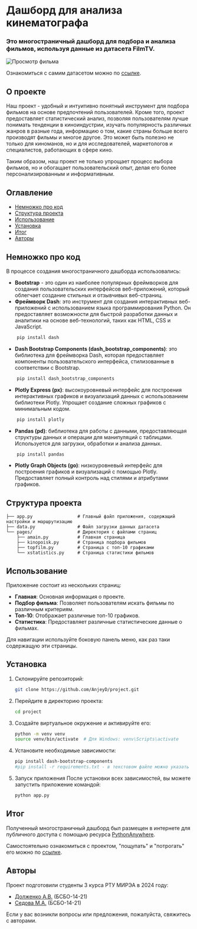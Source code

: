 # Дашборд для анализа кинематографа
### Это многостраничный дашборд для подбора и анализа фильмов, используя данные из датасета FilmTV. <!-- описание репозитория -->

![Просмотр фильма](https://mykaleidoscope.ru/x/uploads/posts/2023-12/1703421443_mykaleidoscope-ru-p-letnii-kinoteatr-na-dache-pinterest-85.jpg)

Ознакомиться с самим датасетом можно по [ссылке](https://www.kaggle.com/datasets/stefanoleone992/filmtv-movies-dataset).

## О проекте

Наш проект - удобный и интуитивно понятный инструмент для подбора фильмов на основе предпочтений пользователей. 
Кроме того, проект предоставляет статистический анализ, позволяя пользователям лучше понимать тенденции в киноиндустрии, изучать популярность различных жанров в разные года, информацию о том, какие страны больше всего производят фильмы и многое другое. Это может быть полезно не только для киноманов, но и для исследователей, маркетологов и специалистов, работающих в сфере кино.

Таким образом, наш проект не только упрощает процесс выбора фильмов, но и обогащает пользовательский опыт, делая его более персонализированным и информативным.

## Оглавление
- [Немножко про код](#немножко-про-код)
- [Структура проекта](#структура-проекта)
- [Использование](#использование)
- [Установка](#установка)
- [Итог](#итог)
- [Авторы](#автор)

## Немножко про код
В процессе создания многостраничного дашборда использовались:

- **Bootstrap** - это один из наиболее популярных фреймворков для создания пользовательских интерфейсов веб-приложений, который облегчает создание стильных и отзывчивых веб-страниц.
- **Фреймворк Dash**: это инструмент для создания интерактивных веб-приложений с использованием языка программирования Python. Он предоставляет возможности для быстрой разработки данных и аналитики на основе веб-технологий, таких как HTML, CSS и JavaScript.
```sh
    pip install dash
```
- **Dash Bootstrap Components (dash_bootstrap_components)**: это библиотека для фреймворка Dash, которая предоставляет компоненты пользовательского интерфейса, стилизованные в соответствии с Bootstrap.
```sh
    pip install dash_bootstrap_components
```
- **Plotly Express (px)**: высокоуровневый интерфейс для построения интерактивных графиков и визуализаций данных с использованием библиотеки Plotly. Упрощает создание сложных графиков с минимальным кодом.
```sh
    pip install plotly
```
- **Pandas (pd)**: библиотека для работы с данными, предоставляющая структуры данных и операции для манипуляций с таблицами. Используется для загрузки, обработки и анализа данных.
```sh
    pip install pandas
```
- **Plotly Graph Objects (go)**: низкоуровневый интерфейс для построения графиков и визуализаций с помощью Plotly. Предоставляет полный контроль над стилями и атрибутами графиков.

## Структура проекта

```plaintext
├── app.py                 # Главный файл приложения, содержащий настройки и маршрутизацию
├── data.py                # Файл загрузки данных датасета
└── pages/                 # Директория с файлами страниц
    ├── amain.py           # Главная страница
    ├── kinopoisk.py       # Страница подбора фильмов
    ├── topfilm.py         # Страница с топ-10 графиками
    └── xstatistics.py     # Страница статистики фильмов
```
## Использование

Приложение состоит из нескольких страниц:

- **Главная**: Основная информация о проекте.
- **Подбор фильма**: Позволяет пользователям искать фильмы по различным критериям.
- **Топ-10**: Отображает различные топ-10 графиков.
- **Статистика**: Предоставляет различные статистические данные о фильмах.

Для навигации используйте боковую панель меню, как раз таки содержащую эти страницы.

## Установка

1. Склонируйте репозиторий:
    ```sh
    git clone https://github.com/AnjeyD/project.git
    ```
2. Перейдите в директорию проекта:
    ```sh
    cd project
    ```
3. Создайте виртуальное окружение и активируйте его:
    ```sh
    python -m venv venv
    source venv/bin/activate  # Для Windows: venv\Scripts\activate
    ```
4. Установите необходимые зависимости:
    ```sh
    pip install dash-bootstrap-components
    #pip install -r requirements.txt - в текстовом файле можно указать нужные вам библиотеки
    ```
5. Запуск приложения
После установки всех зависимостей, вы можете запустить приложение командой:
    ```sh
    python app.py
    ```
## Итог
Полученный многостраничный дашборд был размещен в интернете для публичного доступа с помощью ресурса [PythonAnywhere](https://www.pythonanywhere.com).

Самостоятельно ознакомиться с проектом, "пощупать" и "потрогать" его можно по [ссылке](https://doljenkoav.pythonanywhere.com/).

## Авторы
Проект подготовили студенты 3 курса РТУ МИРЭА в 2024 году:
- [Долженко А.В.](https://github.com/AnjeyD) (БСБО-14-21)
- [Седова М.А.](https://github.com/sedosha) (БСБО-14-21)

Если у вас возникли вопросы или предложения, пожалуйста, свяжитесь с авторами.
